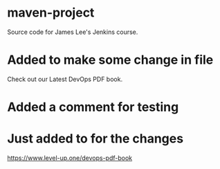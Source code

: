 # maven-project
Source code for James Lee's Jenkins course.
# Added to make some change in file
Check out our Latest DevOps PDF book.
# Added a comment for testing
# Just added to for the changes

https://www.level-up.one/devops-pdf-book
